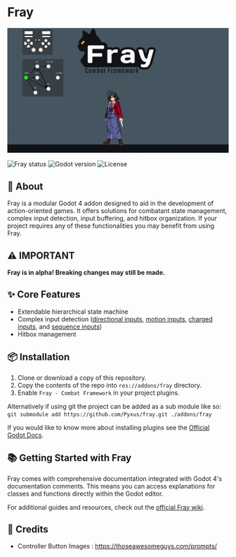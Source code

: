 # Fray

<p align="center">
	<img src="assets/images/fray_banner.gif" alt="Fray Logo">
</p>

![Fray status](https://img.shields.io/badge/status-alpha-red) ![Godot version](https://img.shields.io/badge/godot-v4.0-blue) ![License](https://img.shields.io/badge/license-MIT-informational)

## 📖 About

Fray is a modular Godot 4 addon designed to aid in the development of action-oriented games. It offers solutions for combatant state management, complex input detection, input buffering, and hitbox organization. If your project requires any of these functionalities you may benefit from using Fray.

## ⚠️ IMPORTANT

**Fray is in alpha! Breaking changes may still be made.**

## ✨ Core Features

- Extendable hierarchical state machine
- Complex input detection ([directional inputs](https://mugen.fandom.com/wiki/Command_input#Directional_inputs), [motion inputs](https://mugen.fandom.com/wiki/Command_input#Motion_input), [charged inputs](https://clips.twitch.tv/FuriousObservantOrcaGrammarKing-c1wo4zhroMVZ9I7y), and [sequence inputs](https://mugen.fandom.com/wiki/Command_input#Sequence_inputs))
- Hitbox management

## 📦 Installation

1. Clone or download a copy of this repository.
2. Copy the contents of the repo into `res://addons/fray` directory.
3. Enable `Fray - Combat Framework` in your project plugins.

Alternatively if using git the project can be added as a sub module like so:
`git submodule add https://github.com/Pyxus/fray.git ./addons/fray`

If you would like to know more about installing plugins see the [Official Godot Docs](https://docs.godotengine.org/en/stable/tutorials/plugins/editor/installing_plugins.html).

## 📚 Getting Started with Fray

Fray comes with comprehensive documentation integrated with Godot 4's documentation comments. This means you can access explanations for classes and functions directly within the Godot editor.

For additional guides and resources, check out the [official Fray wiki](https://65b28feccd16b7000800da28--sparkly-travesseiro-2bfdd2.netlify.app).

## 📃 Credits

- Controller Button Images : <https://thoseawesomeguys.com/prompts/>
